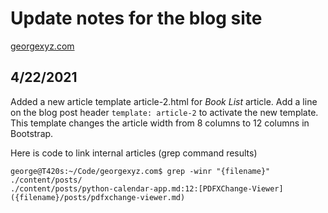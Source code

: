 # Update notes for the blog site

[georgexyz.com](https://www.georgexyz.com)

## 4/22/2021

Added a new article template article-2.html for *Book List* article. 
Add a line on the blog post header `template: article-2` to activate 
the new template. This template changes the article width from 8 columns 
to 12 columns in Bootstrap. 

Here is code to link internal articles (grep command results)

```
george@T420s:~/Code/georgexyz.com$ grep -winr "{filename}" ./content/posts/
./content/posts/python-calendar-app.md:12:[PDFXChange-Viewer]({filename}/posts/pdfxchange-viewer.md) 
```

